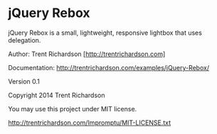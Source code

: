 jQuery Rebox
==============
jQuery Rebox is a small, lightweight, responsive lightbox that uses delegation.

Author: Trent Richardson [http://trentrichardson.com]

Documentation: http://trentrichardson.com/examples/jQuery-Rebox/

Version 0.1

Copyright 2014 Trent Richardson

You may use this project under MIT license.

http://trentrichardson.com/Impromptu/MIT-LICENSE.txt